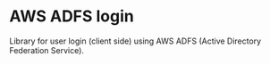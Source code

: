 # AWS ADFS login

Library for user login (client side) using AWS ADFS (Active Directory Federation Service).
